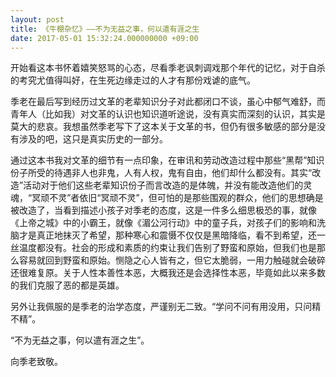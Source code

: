 ```yaml
---
layout: post
title: 《牛棚杂忆》——不为无益之事，何以遣有涯之生
date: 2017-05-01 15:32:24.000000000 +09:00
---
```


开始看这本书怀着嬉笑怒骂的心态，尽看季老讽刺调戏那个年代的记忆，对于自杀的考究尤值得叫好，在生死边缘走过的人才有那份戏谑的底气。

季老在最后写到经历过文革的老辈知识分子对此都闭口不谈，虽心中郁气难舒，而青年人（比如我）对文革的认识也知识道听途说，没有真实而深刻的认识，其实是莫大的悲哀。我想虽然季老写下了这本关于文革的书，但仍有很多敏感的部分是没有涉及的吧，这只是真实历史的一部分。

通过这本书我对文革的细节有一点印象，在审讯和劳动改造过程中那些“黑帮”知识份子所受的待遇非人也非鬼，人有人权，鬼有自由，他们却什么都没有。其实“改造”活动对于他们这些老辈知识份子而言改造的是体魄，并没有能改造他们的灵魂，“冥顽不灵”者依旧“冥顽不灵”，但可怕的是那些围观的群众，他们的思想确是被改造了，当看到描述小孩子对季老的态度，这是一件多么细思极恐的事，就像《上帝之城》中的小霸王，就像《湄公河行动》中的童子兵，对孩子们的影响和洗脑才是真正地抹灭了希望，那种寒心和震慑不仅仅是黑暗降临，看不到希望，还一丝温度都没有。社会的形成和素质的约束让我们告别了野蛮和原始，但我们也是那么容易就回到野蛮和原始。恻隐之心人皆有之，但它太脆弱，一用力触碰就会破碎还很难复原。关于人性本善性本恶，大概我还是会选择性本恶，毕竟如此以来多数的我们克服了恶的都是英雄。

另外让我佩服的是季老的治学态度，严谨别无二致。“学问不问有用没用，只问精不精”。

“不为无益之事，何以遣有涯之生”。

向季老致敬。


